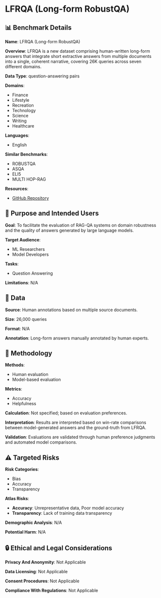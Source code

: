 # LFRQA (Long-form RobustQA)

## 📊 Benchmark Details

**Name**: LFRQA (Long-form RobustQA)

**Overview**: LFRQA is a new dataset comprising human-written long-form answers that integrate short extractive answers from multiple documents into a single, coherent narrative, covering 26K queries across seven different domains.

**Data Type**: question-answering pairs

**Domains**:
- Finance
- Lifestyle
- Recreation
- Technology
- Science
- Writing
- Healthcare

**Languages**:
- English

**Similar Benchmarks**:
- ROBUSTQA
- ASQA
- ELI5
- MULTI HOP-RAG

**Resources**:
- [GitHub Repository](https://github.com/awslabs/rag-qa-arena)

## 🎯 Purpose and Intended Users

**Goal**: To facilitate the evaluation of RAG-QA systems on domain robustness and the quality of answers generated by large language models.

**Target Audience**:
- ML Researchers
- Model Developers

**Tasks**:
- Question Answering

**Limitations**: N/A

## 💾 Data

**Source**: Human annotations based on multiple source documents.

**Size**: 26,000 queries

**Format**: N/A

**Annotation**: Long-form answers manually annotated by human experts.

## 🔬 Methodology

**Methods**:
- Human evaluation
- Model-based evaluation

**Metrics**:
- Accuracy
- Helpfulness

**Calculation**: Not specified; based on evaluation preferences.

**Interpretation**: Results are interpreted based on win-rate comparisons between model-generated answers and the ground-truth from LFRQA.

**Validation**: Evaluations are validated through human preference judgments and automated model comparisons.

## ⚠️ Targeted Risks

**Risk Categories**:
- Bias
- Accuracy
- Transparency

**Atlas Risks**:
- **Accuracy**: Unrepresentative data, Poor model accuracy
- **Transparency**: Lack of training data transparency

**Demographic Analysis**: N/A

**Potential Harm**: N/A

## 🔒 Ethical and Legal Considerations

**Privacy And Anonymity**: Not Applicable

**Data Licensing**: Not Applicable

**Consent Procedures**: Not Applicable

**Compliance With Regulations**: Not Applicable
